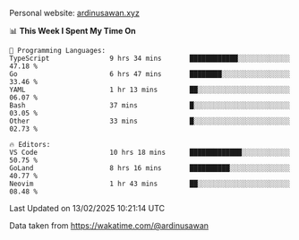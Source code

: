 Personal website: [ardinusawan.xyz](https://ardinusawan.xyz)

<!--START_SECTION:waka-->
📊 **This Week I Spent My Time On** 

```text
💬 Programming Languages: 
TypeScript               9 hrs 34 mins       ████████████░░░░░░░░░░░░░   47.18 % 
Go                       6 hrs 47 mins       ████████░░░░░░░░░░░░░░░░░   33.46 % 
YAML                     1 hr 13 mins        ██░░░░░░░░░░░░░░░░░░░░░░░   06.07 % 
Bash                     37 mins             █░░░░░░░░░░░░░░░░░░░░░░░░   03.05 % 
Other                    33 mins             █░░░░░░░░░░░░░░░░░░░░░░░░   02.73 % 

🔥 Editors: 
VS Code                  10 hrs 18 mins      █████████████░░░░░░░░░░░░   50.75 % 
GoLand                   8 hrs 16 mins       ██████████░░░░░░░░░░░░░░░   40.77 % 
Neovim                   1 hr 43 mins        ██░░░░░░░░░░░░░░░░░░░░░░░   08.48 % 
```


 Last Updated on 13/02/2025 10:21:14 UTC
<!--END_SECTION:waka-->
Data taken from https://wakatime.com/@ardinusawan
